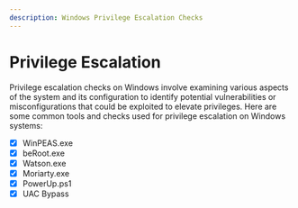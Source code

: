 ```yaml
---
description: Windows Privilege Escalation Checks
---
```


# Privilege Escalation

Privilege escalation checks on Windows involve examining various aspects of the system and its configuration to identify potential vulnerabilities or misconfigurations that could be exploited to elevate privileges. Here are some common tools and checks used for privilege escalation on Windows systems:

* [x] WinPEAS.exe
* [x] beRoot.exe
* [x] Watson.exe
* [x] Moriarty.exe
* [x] PowerUp.ps1
* [x] UAC Bypass
